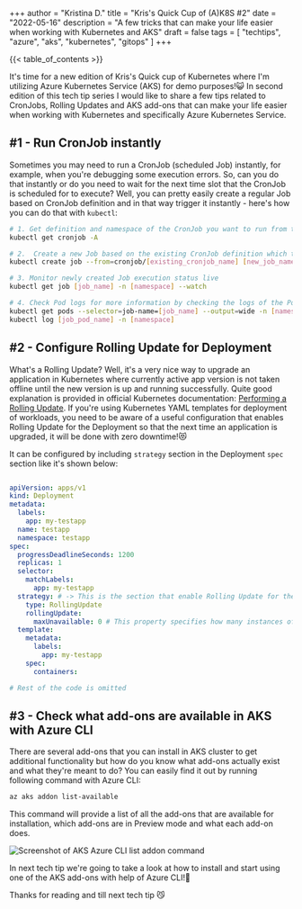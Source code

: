 +++
author = "Kristina D."
title = "Kris's Quick Cup of (A)K8S #2"
date = "2022-05-16"
description = "A few tricks that can make your life easier when working with Kubernetes and AKS"
draft = false
tags = [
    "techtips",
    "azure",
    "aks",
    "kubernetes",
    "gitops"
]
+++

{{< table_of_contents >}}

It\'s time for a new edition of Kris\'s Quick cup of Kubernetes where I\'m utilizing Azure Kubernetes Service (AKS) for demo purposes!😺
In second edition of this tech tip series I would like to share a few tips related to CronJobs, Rolling Updates and AKS add-ons that can make your life easier when working with Kubernetes and specifically Azure Kubernetes Service.

## #1 - Run CronJob instantly

Sometimes you may need to run a CronJob (scheduled Job) instantly, for example, when you\'re debugging some execution errors. So, can you do that instantly or do you need to wait for the next time slot that the CronJob is scheduled for to execute? Well, you can pretty easily create a regular Job based on CronJob definition and in that way trigger it instantly - here\'s how you can do that with ```kubectl```:

``` bash
# 1. Get definition and namespace of the CronJob you want to run from the list of all existing CronJobs
kubectl get cronjob -A

# 2.  Create a new Job based on the existing CronJob definition which then executes straight away
kubectl create job --from=cronjob/[existing_cronjob_name] [new_job_name] -n [namespace]

# 3. Monitor newly created Job execution status live
kubectl get job [job_name] -n [namespace] --watch

# 4. Check Pod logs for more information by checking the logs of the Pods associated with the newly created Job
kubectl get pods --selector=job-name=[job_name] --output=wide -n [namespace]
kubectl log [job_pod_name] -n [namespace]
```

## #2 - Configure Rolling Update for Deployment

What\'s a Rolling Update? Well, it\'s a very nice way to upgrade an application in Kubernetes where currently active app version is not taken offline until the new version is up and running successfully. Quite good explanation is provided in official Kubernetes documentation: [Performing a Rolling Update](https://kubernetes.io/docs/tutorials/kubernetes-basics/update/update-intro/). If you\'re using Kubernetes YAML templates for deployment of workloads, you need to be aware of a useful configuration that enables Rolling Update for the Deployment so that the next time an application is upgraded, it will be done with zero downtime!😻

It can be configured by including ```strategy``` section in the Deployment ```spec``` section like it\'s shown below:

``` yaml

apiVersion: apps/v1
kind: Deployment
metadata:
  labels:
    app: my-testapp
  name: testapp
  namespace: testapp
spec:
  progressDeadlineSeconds: 1200
  replicas: 1
  selector:
    matchLabels:
      app: my-testapp
  strategy: # -> This is the section that enable Rolling Update for the Deployment! 
    type: RollingUpdate
    rollingUpdate:
      maxUnavailable: 0 # This property specifies how many instances of the application can be taken offline during upgrade
  template:
    metadata:
      labels:
        app: my-testapp
    spec:
      containers:

# Rest of the code is omitted
```

## #3 - Check what add-ons are available in AKS with Azure CLI

There are several add-ons that you can install in AKS cluster to get additional functionality but how do you know what add-ons actually exist and what they\'re meant to do? You can easily find it out by running following command with Azure CLI:

``` bash
az aks addon list-available
```

This command will provide a list of all the add-ons that are available for installation, which add-ons are in Preview mode and what each add-on does.

![Screenshot of AKS Azure CLI list addon command](../../images/tech_tips/ak8s_az_addon_list.png)

In next tech tip we\'re going to take a look at how to install and start using one of the AKS add-ons with help of Azure CLI!🦾

Thanks for reading and till next tech tip 😼
